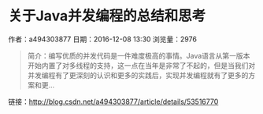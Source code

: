 # 关于Java并发编程的总结和思考
作者：a494303877
日期：2016-12-08 13:30
浏览量：2976
> 简介：编写优质的并发代码是一件难度极高的事情。Java语言从第一版本开始内置了对多线程的支持，这一点在当年是非常了不起的，但是当我们对并发编程有了更深刻的认识和更多的实践后，实现并发编程就有了更多的方案和更...

 链接：http://blog.csdn.net/a494303877/article/details/53516770
